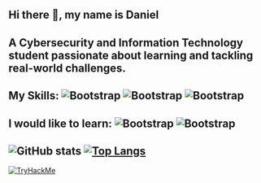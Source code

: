 ## Hi there 👋, my name is Daniel


## A Cybersecurity and Information Technology student passionate about learning and tackling real-world challenges.
## My Skills: ![Bootstrap](https://img.shields.io/badge/--05122A?style=flat&logo=C&color=353535) ![Bootstrap](https://img.shields.io/badge/-C%2B%2B-05122A?style=flat&logo=C++&color=0000FF) ![Bootstrap](https://img.shields.io/badge/-Python-05122A?style=flat&logo=Python&color=FFFF00)

## I would like to learn: ![Bootstrap](https://img.shields.io/badge/-Bash/Shell-05122A?style=flat&logo=Bash/Shell&color=353535) ![Bootstrap](https://img.shields.io/badge/Rust-orange?style=flat&logo=Rust)


       
## ![GitHub stats](https://github-readme-stats.vercel.app/api?username=Xocth&show_icons=true) [![Top Langs](https://github-readme-stats.vercel.app/api/top-langs/?username=Xocth)](https://github.com/anuraghazra/github-readme-stats)



[![TryHackMe](https://tryhackme-badges.s3.amazonaws.com/Xocth.png)](https://tryhackme.com/p/Xocth)
